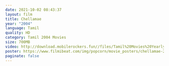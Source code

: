 ```yaml
---
date: 2021-10-02 08:43:37
layout: film
title: Chellamae
year: "2004"
language: Tamil
quality: HD
category: Tamil 2004 Movies
size: 700MB
video: http://download.mobilerockers.fun//files/Tamil%20Movies%20Yearly%20Collections/Tamil%202004%20Collections/Chellamae%20(2004)/Chellamae%20(2004)%20Full%20Movies/Chellamae%20(2004)%20HDRip/Chellamae%20(2004)%20HDRip%20Single%20Part.mp4
poster: https://www.filmibeat.com/img/popcorn/movie_posters/chellamae-20170829154656-4567.jpg
paginate: false
---
```

